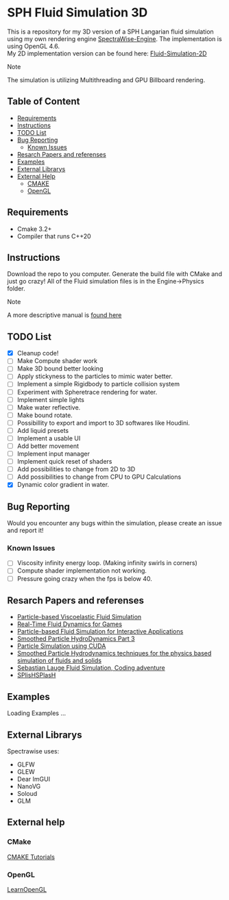 # SPH Fluid Simulation 3D
This is a repository for my 3D version of a SPH Langarian fluid simulation using my own rendering engine [SpectraWise-Engine](https://github.com/Allkams/SpectraWise-Engine). The implementation is using OpenGL 4.6.  
My 2D implementation version can be found here: [Fluid-Simulation-2D](https://github.com/Allkams/Fluid-Simulation-2D)  
  
> [!NOTE]
> The simulation is utilizing Multithreading and GPU Billboard rendering.

## Table of Content
- [Requirements](#requirements)
- [Instructions](#instructions)
- [TODO List](#todo-list)
- [Bug Reporting](#bug-reporting)
    - [Known Issues](#known-issues)
- [Resarch Papers and referenses](#resarch-papers-and-referenses)
- [Examples](#examples)
- [External Librarys](#external-librarys)
- [External Help](#external-librarys)
    - [CMAKE](#cmake)
    - [OpenGL](#opengl) 

## Requirements
- Cmake 3.2+
- Compiler that runs C++20

## Instructions
Download the repo to you computer. Generate the build file with CMake and just go crazy!
All of the Fluid simulation files is in the Engine->Physics folder.
> [!NOTE]
> A more descriptive manual is [found here](https://github.com/Allkams/Fluid-Simulation-3D/blob/main/MANUAL.md)


## TODO List
- [X] Cleanup code!
- [ ] Make Compute shader work
- [ ] Make 3D bound better looking
- [ ] Apply stickyness to the particles to mimic water better.
- [ ] Implement a simple Rigidbody to particle collision system
- [ ] Experiment with Spheretrace rendering for water.
- [ ] Implement simple lights
- [ ] Make water reflective.
- [ ] Make bound rotate.
- [ ] Possibillity to export and import to 3D softwares like Houdini.
- [ ] Add liquid presets
- [ ] Implement a usable UI
- [ ] Add better movement
- [ ] Implement input manager
- [ ] Implement quick reset of shaders
- [ ] Add possibilities to change from 2D to 3D
- [ ] Add possibilities to change from CPU to GPU Calculations
- [X] Dynamic color gradient in water.

## Bug Reporting  
Would you encounter any bugs within the simulation, please create an issue and report it!  

### Known Issues
 - [ ] Viscosity infinity energy loop. (Making infinity swirls in corners)
 - [ ] Compute shader implementation not working.
 - [ ] Pressure going crazy when the fps is below 40.

## Resarch Papers and referenses  
 - [Particle-based Viscoelastic Fluid Simulation](http://www.ligum.umontreal.ca/Clavet-2005-PVFS/pvfs.pdf)
 - [Real-Time Fluid Dynamics for Games](http://graphics.cs.cmu.edu/nsp/course/15-464/Fall09/papers/StamFluidforGames.pdf)
 - [Particle-based Fluid Simulation for Interactive Applications](https://matthias-research.github.io/pages/publications/sca03.pdf)
 - [Smoothed Particle HydroDynamics Part 3](https://arxiv.org/pdf/1007.1245.pdf)
 - [Particle Simulation using CUDA](https://web.archive.org/web/20140725014123/https://docs.nvidia.com/cuda/samples/5_Simulations/particles/doc/particles.pdf)
 - [Smoothed Particle Hydrodynamics techniques for the physics based simulation of fluids and solids](https://sph-tutorial.physics-simulation.org/pdf/SPH_Tutorial.pdf)
 - [Sebastian Lauge Fluid Simulation, Coding adventure](https://www.youtube.com/watch?v=rSKMYc1CQHE)
 - [SPlisHSPlasH](https://github.com/InteractiveComputerGraphics/SPlisHSPlasH)

## Examples
Loading Examples ... 

## External Librarys
Spectrawise uses:
- GLFW
- GLEW
- Dear ImGUI
- NanoVG
- Soloud
- GLM
<!--## Contribution
Maybe add 

-->
## External help
### CMake
[CMAKE Tutorials](https://cmake.org/cmake/help/latest/guide/tutorial/index.html)

### OpenGL
[LearnOpenGL](https://learnopengl.com/)
